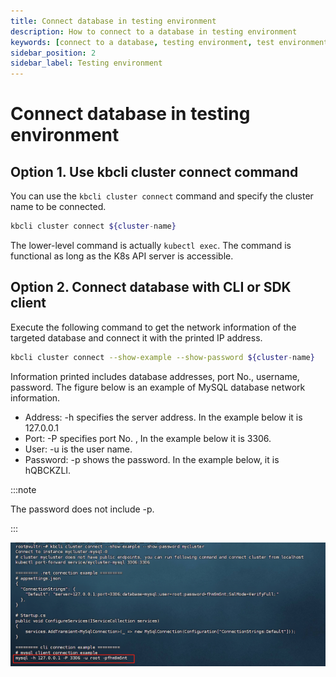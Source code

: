 ```yaml
---
title: Connect database in testing environment
description: How to connect to a database in testing environment
keywords: [connect to a database, testing environment, test environment]
sidebar_position: 2
sidebar_label: Testing environment
---
```


# Connect database in testing environment

## Option 1. Use kbcli cluster connect command

You can use the `kbcli cluster connect` command and specify the cluster name to be connected.

```bash
kbcli cluster connect ${cluster-name}
```

The lower-level command is actually `kubectl exec`. The command is functional as long as the K8s API server is accessible.

## Option 2. Connect database with CLI or SDK client

Execute the following command to get the network information of the targeted database and connect it with the printed IP address.

```bash
kbcli cluster connect --show-example --show-password ${cluster-name}
```

Information printed includes database addresses, port No., username, password. The figure below is an example of MySQL database network information.

- Address: -h specifies the server address. In the example below it is 127.0.0.1
- Port: -P specifies port No. , In the example below it is 3306.
- User: -u is the user name.
- Password: -p shows the password. In the example below, it is hQBCKZLI.

:::note

The password does not include -p.

:::

![Example](./../../img/connect_database_with_CLI_or_SDK_client.png)
